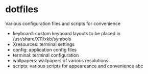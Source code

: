 # dotfiles

Various configuration files and scripts for convenience
* keyboard: custom keyboard layouts to be placed in /usr/share/X11/xkb/symbols
* Xresources: terminal settings
* config: application config files
* terminal: terminal configuration
* wallpapers: wallpapers of various resolutions
* scripts: various scripts for appeareance and convenience
abc

